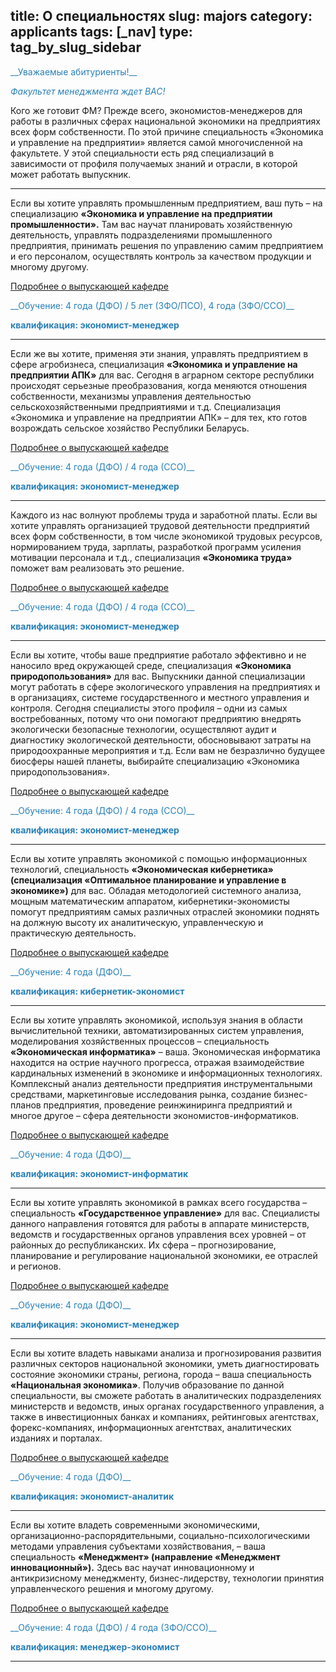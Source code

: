 title: О специальностях
slug: majors
category: applicants
tags: [_nav]
type: tag_by_slug_sidebar
---

<font color="#2980b9">
__Уважаемые абитуриенты!__

_Факультет менеджмента ждет ВАС!_
</font>

Кого же готовит ФМ? Прежде всего, экономистов-менеджеров для работы в различных сферах национальной экономики на предприятиях всех форм собственности. По этой причине специальность «Экономика и управление на предприятии» является самой многочисленной на факультете. У этой специальности есть ряд специализаций в зависимости от профиля получаемых знаний и отрасли, в которой может работать выпускник.

----------------------------------------

Если вы хотите управлять промышленным предприятием, ваш путь – на специализацию **«Экономика и управление на предприятии промышленности».** Там вас научат планировать хозяйственную деятельность, управлять подразделениями промышленного предприятия, принимать решения по управлению самим предприятием и его персоналом, осуществлять контроль за качеством продукции и многому другому.

[Подробнее о выпускающей кафедре](/departments/industrial_economics/)

<font color="#2980b9">
__Обучение:  4 года (ДФО) / 5 лет (ЗФО/ПСО), 4 года (ЗФО/ССО)__

__квалификация: экономист-менеджер__
</font>

----------------------------------------

Если же вы хотите, применяя эти знания, управлять предприятием в сфере агробизнеса, специализация **«Экономика и управление на предприятии АПК»** для вас. Сегодня в аграрном секторе республики происходят серьезные преобразования, когда меняются отношения собственности, механизмы управления деятельностью сельскохозяйственными предприятиями и т.д. Специализация «Экономика и управление на предприятии АПК» – для тех, кто готов возрождать сельское хозяйство Республики Беларусь.

[Подробнее о выпускающей кафедре](/departments/agricultural_economics/)

<font color="#2980b9">
__Обучение: 4 года (ДФО) / 4 года (ССО)__

__квалификация: экономист-менеджер__
</font>

----------------------------------------

Каждого из нас волнуют проблемы труда и заработной платы. Если вы хотите управлять организацией трудовой деятельности предприятий всех форм собственности, в том числе экономикой трудовых ресурсов, нормированием труда, зарплаты, разработкой программ усиления мотивации персонала и т.д., специализация **«Экономика труда»** поможет вам реализовать это решение.

[Подробнее о выпускающей кафедре](/departments/organization_and_management/)

<font color="#2980b9">
__Обучение: 4 года (ДФО) / 4 года (ССО)__

__квалификация: экономист-менеджер__
</font>

----------------------------------------

Если вы хотите, чтобы ваше предприятие работало эффективно и не наносило вред окружающей среде, специализация **«Экономика природопользования»** для вас. Выпускники данной специализации могут работать в сфере экологического управления на предприятиях и в организациях, системе государственного и местного управления и контроля. Сегодня специалисты этого профиля – одни из самых востребованных, потому что они помогают предприятию внедрять экологически безопасные технологии, осуществляют аудит и диагностику экологической деятельности, обосновывают затраты на природоохранные мероприятия и т.д. Если вам не безразлично будущее биосферы нашей планеты, выбирайте специализацию «Экономика природопользования».

[Подробнее о выпускающей кафедре](/departments/environmental_economics/)

<font color="#2980b9">
__Обучение: 4 года (ДФО) / 4 года (ССО)__

__квалификация: экономист-менеджер__
</font>

----------------------------------------

Если вы хотите управлять экономикой с помощью информационных технологий, специальность **«Экономическая кибернетика» (специализация «Оптимальное планирование и управление в экономике»)** для вас. Обладая методологией системного анализа, мощным математическим аппаратом, кибернетики-экономисты помогут предприятиям самых различных отраслей экономики поднять на должную высоту их аналитическую, управленческую и практическую деятельность.

[Подробнее о выпускающей кафедре](/departments/economic_cybernetics/)

<font color="#2980b9">
__Обучение: 4 года (ДФО)__

__квалификация: кибернетик-экономист__
</font>

----------------------------------------

Если вы хотите управлять экономикой, используя знания в области вычислительной техники, автоматизированных систем управления, моделирования хозяйственных процессов – специальность **«Экономическая информатика»** – ваша. Экономическая информатика находится на острие научного прогресса, отражая взаимодействие кардинальных изменений в экономике и информационных технологиях. Комплексный анализ деятельности предприятия инструментальными средствами, маркетинговые исследования рынка, создание бизнес-планов предприятия, проведение реинжиниринга предприятий и многое другое – сфера деятельности экономистов-информатиков.

[Подробнее о выпускающей кафедре](/departments/economic_informatics/)

<font color="#2980b9">
__Обучение: 4 года (ДФО)__

__квалификация: экономист-информатик__
</font>

----------------------------------------

Если вы хотите управлять экономикой в рамках всего государства – специальность **«Государственное управление»** для вас. Специалисты данного направления готовятся для работы в аппарате министерств, ведомств и государственных органов управления всех уровней – от районных до республиканских. Их сфера – прогнозирование, планирование и регулирование национальной экономики, ее отраслей и регионов.

[Подробнее о выпускающей кафедре](/departments/national_economy/)

<font color="#2980b9">
__Обучение: 4 года (ДФО)__

__квалификация: экономист-менеджер__
</font>

----------------------------------------

Если вы хотите владеть навыками анализа и прогнозирования развития различных секторов национальной экономики, уметь диагностировать состояние экономики страны, региона, города – ваша специальность **«Национальная экономика»**. Получив образование по данной специальности, вы сможете работать в аналитических подразделениях министерств и ведомств, иных органах государственного управления, а также в инвестиционных банках и компаниях, рейтинговых агентствах, форекс-компаниях, информационных агентствах, аналитических изданиях и порталах.

[Подробнее о выпускающей кафедре](/departments/national_economy/)

<font color="#2980b9">
__Обучение: 4 года (ДФО)__

__квалификация: экономист-аналитик__
</font>

----------------------------------------

Если вы хотите владеть современными экономическими, организационно-распорядительными, социально-психологическими методами управления субъектами хозяйствования, – ваша специальность **«Менеджмент» (направление «Менеджмент инновационный»).** Здесь вас научат инновационному и антикризисному менеджменту, бизнес-лидерству, технологии принятия управленческого решения и многому другому.

[Подробнее о выпускающей кафедре](/departments/organization_and_management/)

<font color="#2980b9">
__Обучение: 4 года (ДФО) / 4 года (ЗФО/ССО)__

__квалификация: менеджер-экономист__
</font>

----------------------------------------
